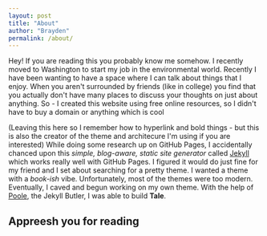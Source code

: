 ```yaml
---
layout: post
title: "About"
author: "Brayden"
permalink: /about/
---
```


Hey! If you are reading this you probably know me somehow. I recently moved to Washington to start my job in the environmental world. Recently I have been wanting to have a space where I can talk about things that I enjoy. When you aren't surrounded by friends (like in college) you find that you actually don't have many places to discuss your thoughts on just about anything. So - I created this website using free online resources, so I didn't have to buy a domain or anything which is cool

(Leaving this here so I remember how to hyperlink and bold things - but this is also the creator of the theme and architecure I'm using if you are interested)
While doing some research up on GitHub Pages, I accidentally chanced upon this _simple, blog-aware, static site generator_ called [Jekyll](https://jekyllrb.com/) which works really well with GitHub Pages. I figured it would do just fine for my friend and I set about searching for a pretty theme. I wanted a theme with a _book-ish_ vibe. Unfortunately, most of the themes were too modern. Eventually, I caved and begun working on my own theme. With the help of [Poole](https://github.com/poole/poole), the Jekyll Butler, I was able to build **Tale**.

## Appreesh you for reading

